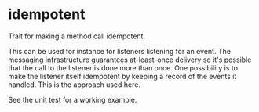# idempotent
Trait for making a method call idempotent.

This can be used for instance for listeners listening for an event. The messaging infrastructure guarantees at-least-once delivery so it's possible that the call to the listener is done more than once.
One possibility is to make the listener itself idempotent by keeping a record of the events it handled. This is the approach used here.

See the unit test for a working example.


